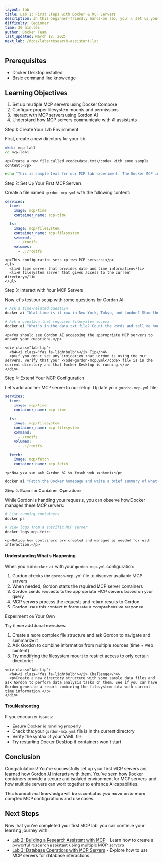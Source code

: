 ```yaml
---
layout: lab
title: Lab 1: First Steps with Docker & MCP Servers
description: In this beginner-friendly hands-on lab, you'll set up your first MCP servers with Docker and learn to interact with them using Gordon AI.
difficulty: Beginner
time: 30 minutes
author: Docker Team
last_updated: March 18, 2025
next_lab: /docs/labs/research-assistant-lab
---
```


<div class="lab-prerequisites">
  <h2><i class="fas fa-clipboard-list"></i> Prerequisites</h2>
  <ul>
    <li>Docker Desktop installed</li>
    <li>Basic command line knowledge</li>
  </ul>
</div>

<div class="learning-objectives">
  <h2><i class="fas fa-graduation-cap"></i> Learning Objectives</h2>
  <ol>
    <li>Set up multiple MCP servers using Docker Compose</li>
    <li>Configure proper filesystem mounts and permissions</li>
    <li>Interact with MCP servers using Gordon AI</li>
    <li>Understand how MCP servers communicate with AI assistants</li>
  </ol>
</div>

<div class="lab-step">
  <div class="lab-step-header">
    <i class="fas fa-play-circle"></i> Step 1: Create Your Lab Environment
  </div>
  <div class="lab-step-content">
    <p>First, create a new directory for your lab:</p>

```bash
mkdir mcp-lab1
cd mcp-lab1
```

    <p>Create a new file called <code>data.txt</code> with some sample content:</p>

```bash
echo "This is sample text for our MCP lab experiment. The Docker MCP integration is awesome!" > data.txt
```
  </div>
</div>

<div class="lab-step">
  <div class="lab-step-header">
    <i class="fas fa-server"></i> Step 2: Set Up Your First MCP Servers
  </div>
  <div class="lab-step-content">
    <p>Create a file named <code>gordon-mcp.yml</code> with the following content:</p>

```yaml
services:
  time:
    image: mcp/time
    container_name: mcp-time
  
  fs:
    image: mcp/filesystem
    container_name: mcp-filesystem
    command:
      - /rootfs
    volumes:
      - .:/rootfs
```

    <p>This configuration sets up two MCP servers:</p>
    <ul>
      <li>A time server that provides date and time information</li>
      <li>A filesystem server that gives access to the current directory</li>
    </ul>
  </div>
</div>

<div class="lab-step">
  <div class="lab-step-header">
    <i class="fas fa-robot"></i> Step 3: Interact with Your MCP Servers
  </div>
  <div class="lab-step-content">
    <p>Now let's test our setup with some questions for Gordon AI:</p>

```bash
# Ask a time-related question
docker ai "What time is it now in New York, Tokyo, and London? Show the date too."

# Ask a question that requires filesystem access
docker ai "What's in the data.txt file? Count the words and tell me how many there are."
```

    <p>You should see Gordon AI accessing the appropriate MCP servers to answer your questions.</p>

    <div class="lab-tip">
      <h4><i class="fas fa-lightbulb"></i> Tip</h4>
      <p>If you don't see any indication that Gordon is using the MCP servers, verify that your <code>gordon-mcp.yml</code> file is in the current directory and that Docker Desktop is running.</p>
    </div>
  </div>
</div>

<div class="lab-step">
  <div class="lab-step-header">
    <i class="fas fa-plus-circle"></i> Step 4: Extend Your MCP Configuration
  </div>
  <div class="lab-step-content">
    <p>Let's add another MCP server to our setup. Update your <code>gordon-mcp.yml</code> file:</p>

```yaml
services:
  time:
    image: mcp/time
    container_name: mcp-time
  
  fs:
    image: mcp/filesystem
    container_name: mcp-filesystem
    command:
      - /rootfs
    volumes:
      - .:/rootfs
  
  fetch:
    image: mcp/fetch
    container_name: mcp-fetch
```

    <p>Now you can ask Gordon AI to fetch web content:</p>

```bash
docker ai "Fetch the Docker homepage and write a brief summary of what Docker is to a file called docker-summary.txt"
```
  </div>
</div>

<div class="lab-step">
  <div class="lab-step-header">
    <i class="fas fa-search"></i> Step 5: Examine Container Operations
  </div>
  <div class="lab-step-content">
    <p>While Gordon is handling your requests, you can observe how Docker manages these MCP servers:</p>

```bash
# List running containers
docker ps

# View logs from a specific MCP server
docker logs mcp-fetch
```

    <p>Notice how containers are created and managed as needed for each interaction.</p>
  </div>
</div>

<div class="lab-note">
  <h4><i class="fas fa-info-circle"></i> Understanding What's Happening</h4>
  <p>When you run <code>docker ai</code> with your <code>gordon-mcp.yml</code> configuration:</p>
  <ol>
    <li>Gordon checks the <code>gordon-mcp.yml</code> file to discover available MCP servers</li>
    <li>When needed, Gordon starts the required MCP server containers</li>
    <li>Gordon sends requests to the appropriate MCP servers based on your query</li>
    <li>MCP servers process the requests and return results to Gordon</li>
    <li>Gordon uses this context to formulate a comprehensive response</li>
  </ol>
</div>

<div class="lab-step">
  <div class="lab-step-header">
    <i class="fas fa-flask"></i> Experiment on Your Own
  </div>
  <div class="lab-step-content">
    <p>Try these additional exercises:</p>
    <ol>
      <li>Create a more complex file structure and ask Gordon to navigate and summarize it</li>
      <li>Ask Gordon to combine information from multiple sources (time + web content)</li>
      <li>Try modifying the filesystem mount to restrict access to only certain directories</li>
    </ol>
    
    <div class="lab-tip">
      <h4><i class="fas fa-lightbulb"></i> Challenge</h4>
      <p>Create a new directory structure with some sample data files and ask Gordon to perform data analysis tasks on them. See if you can have Gordon generate a report combining the filesystem data with current time information.</p>
    </div>
  </div>
</div>

<div class="lab-note">
  <h4><i class="fas fa-exclamation-triangle"></i> Troubleshooting</h4>
  <p>If you encounter issues:</p>
  <ul>
    <li>Ensure Docker is running properly</li>
    <li>Check that your <code>gordon-mcp.yml</code> file is in the current directory</li>
    <li>Verify the syntax of your YAML file</li>
    <li>Try restarting Docker Desktop if containers won't start</li>
  </ul>
</div>

<div class="lab-conclusion">
  <h2><i class="fas fa-flag-checkered"></i> Conclusion</h2>
  <p>Congratulations! You've successfully set up your first MCP servers and learned how Gordon AI interacts with them. You've seen how Docker containers provide a secure and isolated environment for MCP servers, and how multiple servers can work together to enhance AI capabilities.</p>
  <p>This foundational knowledge will be essential as you move on to more complex MCP configurations and use cases.</p>
</div>

<div class="next-steps">
  <h2><i class="fas fa-arrow-circle-right"></i> Next Steps</h2>
  <p>Now that you've completed your first MCP lab, you can continue your learning journey with:</p>
  <ul>
    <li><a href="/docs/labs/research-assistant-lab">Lab 2: Building a Research Assistant with MCP</a> - Learn how to create a powerful research assistant using multiple MCP servers</li>
    <li><a href="/docs/labs/database-operations-lab">Lab 3: Database Operations with MCP Servers</a> - Explore how to use MCP servers for database interactions</li>
  </ul>
</div>
